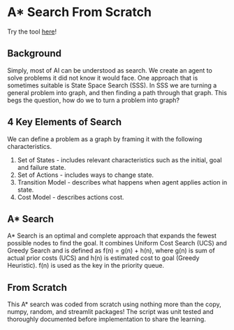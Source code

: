 # A* Search From Scratch

Try the tool [here](https://gjecmasqfyerbwu3zkufjq.streamlit.app/)! 

## Background
Simply, most of AI can be understood as search. We create an agent to solve problems it did not know it would face. One approach that is sometimes suitable is State Space Search (SSS). In SSS we are turning a general problem into graph, and then finding a path through that graph. This begs the question, how do we to turn a problem into graph?

## 4 Key Elements of Search
We can define a problem as a graph by framing it with the following characteristics.
  1) Set of States - includes relevant characteristics such as the initial, goal and failure state.
  2) Set of Actions - includes ways to change state.
  3) Transition Model - describes what happens when agent applies action in state.
  4) Cost Model - describes actions cost.

## A* Search
A* Search is an optimal and complete approach that expands the fewest possible nodes to find the goal. It combines Uniform Cost Search (UCS) and Greedy Search and is defined as f(n) = g(n) + h(n), where g(n) is sum of actual prior costs (UCS) and h(n) is estimated cost to goal (Greedy Heuristic). f(n) is used as the key in the priority queue.

## From Scratch
This A* search was coded from scratch using nothing more than the copy, numpy, random, and streamlit packages! 
The script was unit tested and thoroughly documented before implementation to share the learning.

